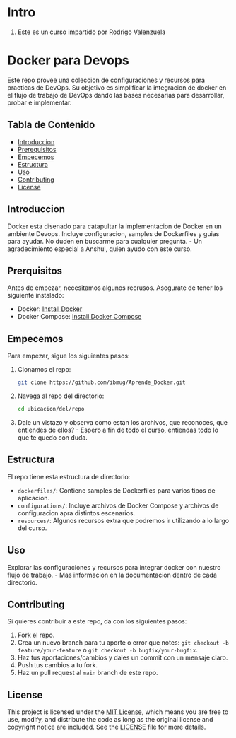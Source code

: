 # Intro
1. Este es un curso impartido por Rodrigo Valenzuela

# Docker para Devops

Este repo provee una coleccion de configuraciones y recursos para practicas de DevOps. Su objetivo es simplificar la integracion de docker en el flujo de trabajo de DevOps
dando las bases necesarias para desarrollar, probar e implementar.

## Tabla de Contenido

- [Introduccion](#introduccion)
- [Prerequisitos](#prerequisitos)
- [Empecemos](#Empecemos)
- [Estructura](#Estructura)
- [Uso](#uso)
- [Contributing](#contributing)
- [License](#license)

## Introduccion

Docker esta disenado para catapultar la implementacion de Docker en un ambiente Devops. Incluye configuracion, samples de Dockerfiles y guias para ayudar.
No duden en buscarme para cualquier pregunta. - Un agradecimiento especial a Anshul, quien ayudo con este curso.

## Prerquisitos

Antes de empezar, necesitamos algunos recrusos. Asegurate de tener los siguiente instalado:
- Docker: [Install Docker](https://docs.docker.com/get-docker/)
- Docker Compose: [Install Docker Compose](https://docs.docker.com/compose/install/)

## Empecemos


Para empezar, sigue los siguientes pasos:

1. Clonamos el repo:

   ```bash
   git clone https://github.com/ibmug/Aprende_Docker.git
   ```

2. Navega al repo del directorio:

   ```bash
   cd ubicacion/del/repo
   ```

3. Dale un vistazo y observa como estan los archivos, que reconoces, que entiendes de ellos? - Espero a fin de todo el curso, entiendas todo lo que te quedo con duda.

## Estructura

El repo tiene esta estructura de directorio:

- `dockerfiles/`: Contiene samples de Dockerfiles para varios tipos de aplicacion.
- `configurations/`: Incluye archivos de Docker Compose y archivos de configuracion apra distintos escenarios.
- `resources/`: Algunos recursos extra que podremos ir utilizando a lo largo del curso.

## Uso

Explorar las configuraciones y recursos para integrar docker con nuestro flujo de trabajo. - Mas informacion en la documentacion dentro de cada directorio.

## Contributing

Si quieres contribuir a este repo, da con los siguientes pasos:

1. Fork el repo.
2. Crea un nuevo branch para tu aporte o error que notes: `git checkout -b feature/your-feature` o `git checkout -b bugfix/your-bugfix`.
3. Haz tus aportaciones/cambios y dales un commit con un mensaje claro.
4. Push tus cambios a tu fork.
5. Haz un pull request al `main` branch de este repo.

## License

This project is licensed under the [MIT License](LICENSE), which means you are free to use, modify, and distribute the code as long as the original license and copyright notice are included. See the [LICENSE](LICENSE) file for more details.
